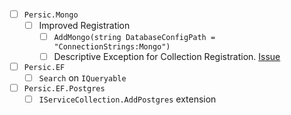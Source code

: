 - [ ] `Persic.Mongo` <VERSION>
    - [ ] Improved Registration
        - [ ] `AddMongo(string DatabaseConfigPath = "ConnectionStrings:Mongo")`
        - [ ] Descriptive Exception for Collection Registration. [Issue](https://github.com/astorDev/persic/issues/20)
- [ ] `Persic.EF` <VERSION>
    - [ ] `Search` on `IQueryable`
- [ ] `Persic.EF.Postgres` <VERSION>
    - [ ] `IServiceCollection.AddPostgres` extension